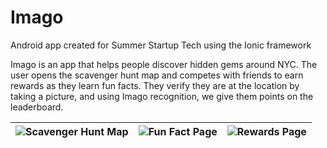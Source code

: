 # Imago

Android app created for Summer Startup Tech using the Ionic framework

Imago is an app that helps people discover hidden gems around NYC. 
The user opens the scavenger hunt map and competes with friends to earn rewards as they learn fun facts.
They verify they are at the location by taking a picture, and using Imago recognition, we give them points on the leaderboard.

![Scavenger Hunt Map](https://drive.google.com/uc?export=view&id=1oD67WXUO3jRQky00U6Oztlfv-Op5vCCz "Scavenger Hunt Map")|![Fun Fact Page](https://drive.google.com/uc?export=view&id=1_pcQ4PHtZ252aJ7dkyhlcrMOTMSCzIjt "Fun Fact Page")|![Rewards Page](https://drive.google.com/uc?export=view&id=1QB8dRciSOx4ZGhIT96EzALtE-0_bYbAo "Rewards Page")
---|---|---

